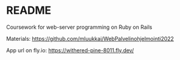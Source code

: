 # README

Coursework for web-server programming on Ruby on Rails 

Materials: https://github.com/mluukkai/WebPalvelinohjelmointi2022

App url on fly.io: https://withered-pine-8011.fly.dev/
